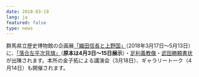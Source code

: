 ```yaml
---
date: 2018-03-19
lang: ja
featured: false
type: news
---
```

群馬県立歴史博物館の企画展<a href="http://grekisi.pref.gunma.jp/95exhibition.html" target="_blank">「織田信長と上野国」</a>（2018年3月17日～5月13日）に、<a href="https://clioimg.hi.u-tokyo.ac.jp/viewer/view/idata/000/_000kidai_/6/00000003?m=all&amp;n=20" target="_blank">「落合左平次背旗」</a>（<b>原本は4月3日～15日展示</b>）・<a href="https://clioimg.hi.u-tokyo.ac.jp/viewer/view/idata/000/0854/1/00000001?m=limit&amp;n=20" target="_blank">足利義教像</a>・<a href="https://clioimg.hi.u-tokyo.ac.jp/viewer/view/idata/000/_000ki_02/6/00000002?m=limit&amp;n=20" target="_blank">武田勝頼書状</a>が出陳されます。本所の金子拓による講演会（3月18日）、ギャラリートーク（4月14日）も開催されます。

